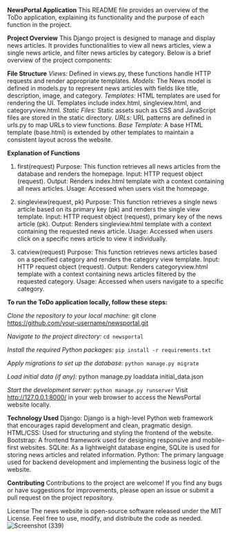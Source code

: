 **NewsPortal Application**
This README file provides an overview of the ToDo application, explaining its functionality and the purpose of each function in the project.

**Project Overview**
This Django project is designed to manage and display news articles. It provides functionalities to view all news articles, view a single news article, and filter news articles by category. Below is a brief overview of the project components:

**File Structure**
_Views:_ Defined in views.py, these functions handle HTTP requests and render appropriate templates.
_Models:_ The News model is defined in models.py to represent news articles with fields like title, description, image, and category.
_Templates:_ HTML templates are used for rendering the UI. Templates include index.html, singleview.html, and categoryview.html.
_Static Files:_ Static assets such as CSS and JavaScript files are stored in the static directory.
_URLs:_ URL patterns are defined in urls.py to map URLs to view functions.
_Base Template:_ A base HTML template (base.html) is extended by other templates to maintain a consistent layout across the website.

**Explanation of Functions**

1. first(request)
Purpose: This function retrieves all news articles from the database and renders the homepage.
Input: HTTP request object (request).
Output: Renders index.html template with a context containing all news articles.
Usage: Accessed when users visit the homepage.

2. singleview(request, pk)
Purpose: This function retrieves a single news article based on its primary key (pk) and renders the single view template.
Input: HTTP request object (request), primary key of the news article (pk).
Output: Renders singleview.html template with a context containing the requested news article.
Usage: Accessed when users click on a specific news article to view it individually.

3. catview(request)
Purpose: This function retrieves news articles based on a specified category and renders the category view template.
Input: HTTP request object (request).
Output: Renders categoryview.html template with a context containing news articles filtered by the requested category.
Usage: Accessed when users navigate to a specific category.

**To run the ToDo application locally, follow these steps:**

_Clone the repository to your local machine:_
git clone https://github.com/your-username/newsportal.git

_Navigate to the project directory:_
`cd newsportal`

_Install the required Python packages:_
`pip install -r requirements.txt`

_Apply migrations to set up the database:_
`python manage.py migrate`

_Load initial data (if any):_
python manage.py loaddata initial_data.json

_Start the development server:_
`python manage.py runserver`
Visit http://127.0.0.1:8000/ in your web browser to access the NewsPortal website locally.

**Technology Used**
Django: Django is a high-level Python web framework that encourages rapid development and clean, pragmatic design.
HTML/CSS: Used for structuring and styling the frontend of the website.
Bootstrap: A frontend framework used for designing responsive and mobile-first websites.
SQLite: As a lightweight database engine, SQLite is used for storing news articles and related information.
Python: The primary language used for backend development and implementing the business logic of the website.

**Contributing**
Contributions to the project are welcome! If you find any bugs or have suggestions for improvements, please open an issue or submit a pull request on the project repository.

License
The news website is open-source software released under the MIT License. Feel free to use, modify, and distribute the code as needed.
![Screenshot (339)](https://github.com/Avinanda2370/News-Portal-Django/assets/102664151/5f94939b-e32a-4b89-9cd5-81d786f74e32)


